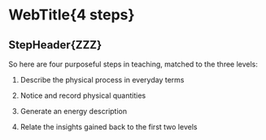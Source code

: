 # WebTitle{4 steps}

## StepHeader{ZZZ}

So here are four purposeful steps in teaching, matched to the three levels:

1. Describe the physical process in everyday terms

2. Notice and record physical quantities

3. Generate an energy description

4. Relate the insights gained back to the first two levels
